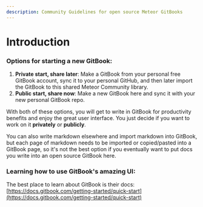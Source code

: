 ```yaml
---
description: Community Guidelines for open source Meteor GitBooks
---
```


# Introduction

### Options for starting a new GitBook:

1. **Private start, share later**: Make a GitBook from your personal free GitBook account, sync it to your personal GitHub, and then later import the GitBook to this shared Meteor Community library.
2. **Public start, share now**: Make a new GitBook here and sync it with your new personal GitBook repo.

With both of these options, you will get to write in GitBook for productivity benefits and enjoy the great user interface.   You just decide if you want to work on it **privately** or **publicly**.

You can also write markdown elsewhere and import markdown into GitBook, but each page of markdown needs to be imported or copied/pasted into a GitBook page, so it's not the best option if you eventually want to put docs you write into an open source GitBook here. 

### Learning how to use GitBook's amazing UI:

The best place to learn about GitBook is their docs: [https://docs.gitbook.com/getting-started/quick-start](https://docs.gitbook.com/getting-started/quick-start)



